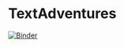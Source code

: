 # TextAdventures
[![Binder](https://mybinder.org/badge.svg)](https://mybinder.org/v2/gh/ericrosenbrown/TextAdventures/master)

